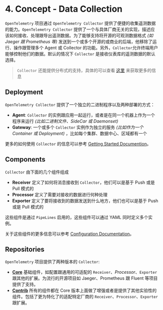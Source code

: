 # 4. Concept - Data Collection

`OpenTelemetry` 项目通过 `OpenTelemetry Collector` 提供了便捷的收集遥测数据的能力。`OpenTelemetry Collector` 提供了一个与具体厂商无关的实现，描述应该如何接收、处理跟导出遥测数据。为了能够支持将开源的可观测数据格式 *(如 Jaeger 跟 Prometheus 等)* 发送到一个或多个开源的或商业的后端，他移除了运行、操作跟管理多个 Agent 或 Collector 的功能。另外，`Collector`允许终端用户能够控制他们的数据。默认的情况下 `Collector` 是接收仪表库的遥测数据的默认选择。

> `Collector` 还能提供分布式的支持，具体的可以查看 [这里](https://opentelemetry.io/docs/concepts/distributions) 来获取更多的信息

## Deployment

`OpenTelemetry Collector` 提供了一个独立的二进制程序以及两种部署的方式：

- **Agent**: `Collector` 的实例跟应用一起运行，或者是在同一个机器上作为一个程序来运行 *(比如二进制文件、SideCar 或 Daemonset)*
- **Gateway**: 一个或多个 `Collector` 实例作为独立的服务 *(比如作为一个 Container 或 Deployment)* ，比如每个集群、数据中心、区域都有一个

更多的如何使用 `Collector` 的信息可以参考 [Getting Started Documention](https://opentelemetry.io/docs/collector/getting-started)。

## Components

`Collector` 由下面的几个组件组成

- **Receiver** 定义了如何将消息接收到 `Collector`，他们可以是基于 Push 或是 Pull 模式的
- **Processor** 定义了需要对接收的数据进行何种处理
- **Exporter** 定义了要将接收到的数据发送到什么地方，他们也可以是基于 Push 或是 Pull 模式的

这些组件是通过 `PipeLines` 启用的，这些组件可以通过 YAML 同时定义多个实例。

关于这些组件的更多信息可以参考 [Configuration Documentation](https://opentelemetry.io/docs/collector/configuration)。

## Repositories

`OpenTelemetry` 项目提供了两种版本的 `Collector`:

- **[Core](https://github.com/open-telemetry/opentelemetry-collector/releases)** 基础组件，如配置跟通用的可适配的 `Receiver`、*Processor*、`Exporter` 跟其他的扩展。为流行的开源项目如 Jaeger、Prometheus 跟 Fluent 等项目提供了支持。
- **[Contrib](https://github.com/open-telemetry/opentelemetry-collector-contrib/releases)** 所有的组件都在 Core 版本上面做了增强或者是提供了其他实验性的组件。包括了更为特化了的适配特定厂商的 `Receiver`、`Processor`、`Exporter` 跟扩展。

